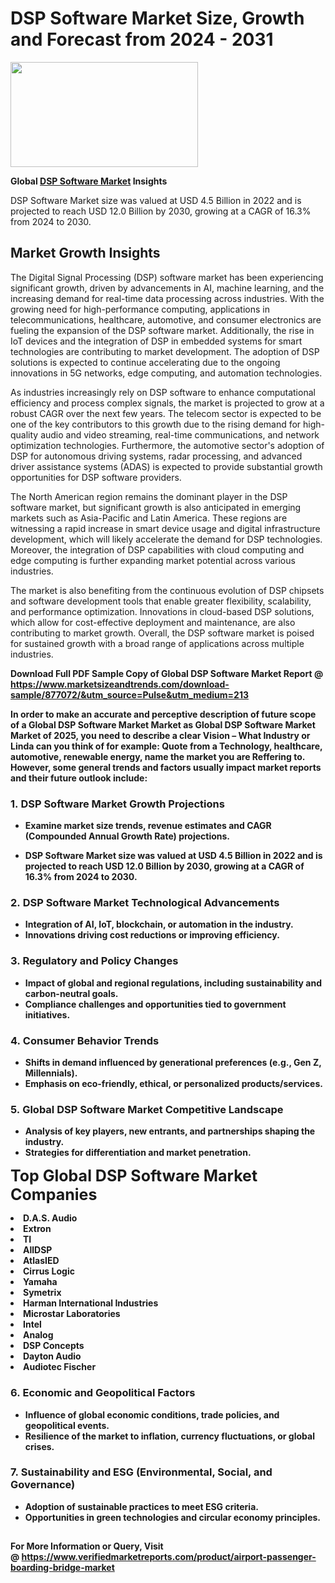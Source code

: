 <H1>DSP Software Market Size, Growth and Forecast from 2024 - 2031</H1><img class="aligncenter size-medium wp-image-584254" src="https://thirdeyenews.in/wp-content/uploads/2024/09/Global-Market-Research-300x168.jpeg" alt="" width="300" height="168" /><p><strong>Global&nbsp;<a href="https://www.marketsizeandtrends.com/download-sample/877072/&amp;utm_source=Pulse&amp;utm_medium=213">DSP Software Market</a> Insights</strong></p><p>DSP Software Market size was valued at USD 4.5 Billion in 2022 and is projected to reach USD 12.0 Billion by 2030, growing at a CAGR of 16.3% from 2024 to 2030.</p><p><h2>Market Growth Insights</h2> <p>The Digital Signal Processing (DSP) software market has been experiencing significant growth, driven by advancements in AI, machine learning, and the increasing demand for real-time data processing across industries. With the growing need for high-performance computing, applications in telecommunications, healthcare, automotive, and consumer electronics are fueling the expansion of the DSP software market. Additionally, the rise in IoT devices and the integration of DSP in embedded systems for smart technologies are contributing to market development. The adoption of DSP solutions is expected to continue accelerating due to the ongoing innovations in 5G networks, edge computing, and automation technologies.</p> <p><strong></strong></p> <p>As industries increasingly rely on DSP software to enhance computational efficiency and process complex signals, the market is projected to grow at a robust CAGR over the next few years. The telecom sector is expected to be one of the key contributors to this growth due to the rising demand for high-quality audio and video streaming, real-time communications, and network optimization technologies. Furthermore, the automotive sector's adoption of DSP for autonomous driving systems, radar processing, and advanced driver assistance systems (ADAS) is expected to provide substantial growth opportunities for DSP software providers.</p> <p>The North American region remains the dominant player in the DSP software market, but significant growth is also anticipated in emerging markets such as Asia-Pacific and Latin America. These regions are witnessing a rapid increase in smart device usage and digital infrastructure development, which will likely accelerate the demand for DSP technologies. Moreover, the integration of DSP capabilities with cloud computing and edge computing is further expanding market potential across various industries.</p> <p>The market is also benefiting from the continuous evolution of DSP chipsets and software development tools that enable greater flexibility, scalability, and performance optimization. Innovations in cloud-based DSP solutions, which allow for cost-effective deployment and maintenance, are also contributing to market growth. Overall, the DSP software market is poised for sustained growth with a broad range of applications across multiple industries.</p> <p><strong></p><p><span class=""><strong>Download Full PDF Sample Copy of Global DSP Software Market Report</strong> @ <a href="https://www.marketsizeandtrends.com/download-sample/877072/&amp;utm_source=Pulse&amp;utm_medium=213" target="_blank">https://www.marketsizeandtrends.com/download-sample/877072/&amp;utm_source=Pulse&amp;utm_medium=213</a></span></p><p>In order to make an accurate and perceptive description of future scope of a Global&nbsp;DSP Software Market Market as Global&nbsp;DSP Software Market Market of 2025, you need to describe a clear Vision &ndash; What Industry or Linda can you think of for example: Quote from a Technology, healthcare, automotive, renewable energy, name the market you are Reffering to. However, some general trends and factors usually impact market reports and their future outlook include:</p><h3>1.&nbsp;<strong>DSP Software Market Growth Projections</strong></h3><ul><li>Examine market size trends, revenue estimates and CAGR (Compounded Annual Growth Rate) projections.</li><li><p>DSP Software Market size was valued at USD 4.5 Billion in 2022 and is projected to reach USD 12.0 Billion by 2030, growing at a CAGR of 16.3% from 2024 to 2030.</p></li></ul><h3>2.&nbsp;<strong>DSP Software Market Technological Advancements</strong></h3><ul><li>Integration of AI, IoT, blockchain, or automation in the industry.</li><li>Innovations driving cost reductions or improving efficiency.</li></ul><h3>3.&nbsp;<strong>Regulatory and Policy Changes</strong></h3><ul><li>Impact of global and regional regulations, including sustainability and carbon-neutral goals.</li><li>Compliance challenges and opportunities tied to government initiatives.</li></ul><h3>4.&nbsp;<strong>Consumer Behavior Trends</strong></h3><ul><li>Shifts in demand influenced by generational preferences (e.g., Gen Z, Millennials).</li><li>Emphasis on eco-friendly, ethical, or personalized products/services.</li></ul><h3>5.&nbsp;<strong>Global DSP Software Market Competitive Landscape</strong></h3><ul><li>Analysis of key players, new entrants, and partnerships shaping the industry.</li><li>Strategies for differentiation and market penetration.</li></ul><p data-pm-slice="1 1 []"><span style="color: inherit; font-family: inherit; font-size: 25px;">Top Global DSP Software Market Companies</span></p><div class="" data-test-id=""><p><li>D.A.S. Audio</li><li> Extron</li><li> TI</li><li> AllDSP</li><li> AtlasIED</li><li> Cirrus Logic</li><li> Yamaha</li><li> Symetrix</li><li> Harman International Industries</li><li> Microstar Laboratories</li><li> Intel</li><li> Analog</li><li> DSP Concepts</li><li> Dayton Audio</li><li> Audiotec Fischer</li></p></div><h3>6.&nbsp;<strong>Economic and Geopolitical Factors</strong></h3><ul><li>Influence of global economic conditions, trade policies, and geopolitical events.</li><li>Resilience of the market to inflation, currency fluctuations, or global crises.</li></ul><h3>7.&nbsp;<strong>Sustainability and ESG (Environmental, Social, and Governance)</strong></h3><ul><li>Adoption of sustainable practices to meet ESG criteria.</li><li>Opportunities in green technologies and circular economy principles.</li></ul><h2><strong style="font-size: 14px;">For More Information or Query, Visit @&nbsp;</strong><a style="background-color: #ffffff; font-size: 14px;" href="https://www.marketsizeandtrends.com/report/dsp-software-market/" target="_blank">https://www.verifiedmarketreports.com/product/airport-passenger-boarding-bridge-market</a></h2>
